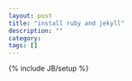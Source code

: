 ```yaml
---
layout: post
title: "install ruby and jekyll"
description: ""
category: 
tags: []
---
```

{% include JB/setup %}
